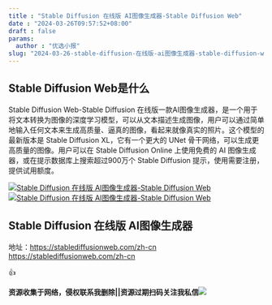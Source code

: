 ```yaml
---
title : "Stable Diffusion 在线版 AI图像生成器-Stable Diffusion Web"
date : "2024-03-26T09:57:52+08:00"
draft : false
params:
  author : "优选小报"
slug: "2024-03-26-stable-diffusion-在线版-ai图像生成器-stable-diffusion-web.md"
---
```


## Stable Diffusion Web是什么

Stable Diffusion Web-Stable Diffusion
在线版一款AI图像生成器，是一个用于将文本转换为图像的深度学习模型，可以从文本描述生成图像，用户可以通过简单地输入任何文本来生成高质量、逼真的图像，看起来就像真实的照片。这个模型的最新版本是
Stable Diffusion XL，它有一个更大的 UNet 骨干网络，可以生成更高质量的图像。用户可以在 Stable Diffusion
Online 上使用免费的 AI 图像生成器，或在提示数据库上搜索超过900万个 Stable Diffusion 提示，使用需要注册，提供试用额度。

[![Stable Diffusion 在线版 AI图像生成器-Stable Diffusion
Web](//img7-1.zhekoulieshou.com/mmbiz_jpg/iaHBVewvSIbAOP5MwRmNQ8SEEaPPgBTocwyEy7KWPBugGGz1XBJIdCmdZ03uicAbto4kh0JkiaiaEzuW2JjPusJyeg/0)](//img7-1.zhekoulieshou.com/mmbiz_jpg/iaHBVewvSIbAOP5MwRmNQ8SEEaPPgBTocwyEy7KWPBugGGz1XBJIdCmdZ03uicAbto4kh0JkiaiaEzuW2JjPusJyeg/0)
[![Stable Diffusion 在线版 AI图像生成器-Stable Diffusion
Web](//img7-1.zhekoulieshou.com/mmbiz_jpg/iaHBVewvSIbAOP5MwRmNQ8SEEaPPgBTocc5wFI5ua0H0iciavNheoldyfFAhOZnibdV99qWhHhRkjRXcHDQMZbCicDA/0)](//img7-1.zhekoulieshou.com/mmbiz_jpg/iaHBVewvSIbAOP5MwRmNQ8SEEaPPgBTocc5wFI5ua0H0iciavNheoldyfFAhOZnibdV99qWhHhRkjRXcHDQMZbCicDA/0)

## Stable Diffusion 在线版 AI图像生成器

地址：https://stablediffusionweb.com/zh-cn https://stablediffusionweb.com/zh-cn

👍

**资源收集于网络，侵权联系我删除||资源过期扫码关注我私信**![](//img7-1.zhekoulieshou.com/mmbiz_jpg/iaHBVewvSIbAjcr9g6TlCXSfiaDqkbzuEzp207hVzPqT4YGQOAazQ1KNHCeACbia5Lzq4Ckwibe48iar1q7lgVP1o3w/640?wx_fmt=jpeg&from=appmsg)


